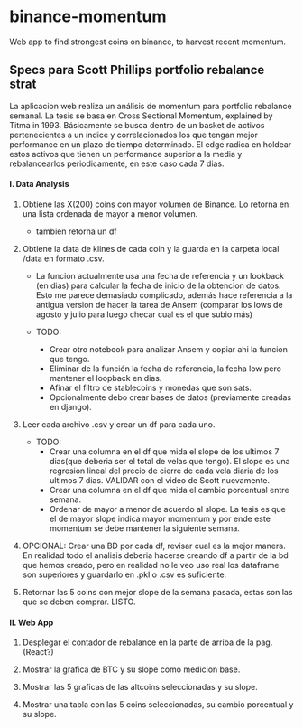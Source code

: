 # binance-momentum
 Web app to find strongest coins on binance, to harvest recent momentum.



## Specs para Scott Phillips portfolio rebalance strat

La aplicacion web realiza un análisis de momentum para portfolio rebalance semanal.
La tesis se basa en Cross Sectional Momentum, explained by Titma in 1993. Básicamente se busca dentro de un basket de activos pertenecientes a un índice y correlacionados los que tengan mejor performance en un plazo de tiempo determinado.
El edge radica en holdear estos activos que tienen un performance superior a la media y rebalancearlos periodicamente, en este caso cada 7 dias.

#### I. Data Analysis

1. Obtiene las X(200) coins con mayor volumen de Binance. Lo retorna en una lista ordenada de mayor a menor volumen.
    - tambien retorna un df

2. Obtiene la data de klines de cada coin y la guarda en la carpeta local /data en formato .csv.
    - La funcion actualmente usa una fecha de referencia y un lookback (en dias) para calcular la fecha de inicio de la obtencion de datos. Esto me parece demasiado complicado, además hace referencia a la antigua version de hacer la tarea de Ansem (comparar los lows de agosto y julio para luego checar cual es el que subio más)
    
    - TODO: 
        - Crear otro notebook para analizar Ansem y copiar ahi la funcion que tengo.
        - Eliminar de la función la fecha de referencia, la fecha low pero mantener el loopback en dias.
        - Afinar el filtro de stablecoins y monedas que son sats.
        - Opcionalmente debo crear bases de datos (previamente creadas en django). 

3. Leer cada archivo .csv y crear un df para cada uno. 
    - TODO:
        - Crear una columna en el df que mida el slope de los ultimos 7 dias(que deberia ser el total de velas que tengo). El slope es una regresion lineal del precio de cierre de cada vela diaria de los ultimos 7 dias. VALIDAR con el video de Scott nuevamente.
        - Crear una columna en el df que mida el cambio porcentual entre semana.
        - Ordenar de mayor a menor de acuerdo al slope. La tesis es que el de mayor slope indica mayor momentum y por ende este momentum se debe mantener la siguiente semana.

4. OPCIONAL: Crear una BD por cada df, revisar cual es la mejor manera. 
    En realidad todo el analisis deberia hacerse creando df a partir de la bd que hemos creado, pero en realidad no le veo uso real los dataframe son superiores y guardarlo en .pkl o .csv es suficiente.

5. Retornar las 5 coins con mejor slope de la semana pasada, estas son las que se deben comprar. LISTO.

#### II. Web App

1. Desplegar el contador de rebalance en la parte de arriba de la pag. (React?)

2. Mostrar la grafica de BTC y su slope como medicion base.
3. Mostrar las 5 graficas de las altcoins seleccionadas y su slope.
4. Mostrar una tabla con las 5 coins seleccionadas, su cambio porcentual y su slope.




